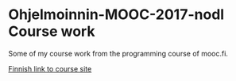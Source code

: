 # Ohjelmoinnin-MOOC-2017-nodl Course work
Some of my course work from the programming course of mooc.fi.

[Finnish link to course site](https://2017-ohjelmointi.github.io/)
